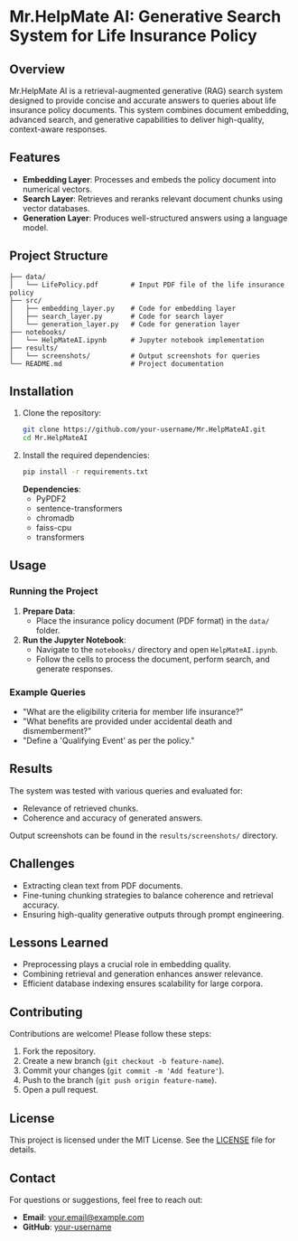 # Mr.HelpMate AI: Generative Search System for Life Insurance Policy

## Overview
Mr.HelpMate AI is a retrieval-augmented generative (RAG) search system designed to provide concise and accurate answers to queries about life insurance policy documents. This system combines document embedding, advanced search, and generative capabilities to deliver high-quality, context-aware responses.

## Features
- **Embedding Layer**: Processes and embeds the policy document into numerical vectors.
- **Search Layer**: Retrieves and reranks relevant document chunks using vector databases.
- **Generation Layer**: Produces well-structured answers using a language model.

## Project Structure
```
├── data/
│   └── LifePolicy.pdf        # Input PDF file of the life insurance policy
├── src/
│   ├── embedding_layer.py    # Code for embedding layer
│   ├── search_layer.py       # Code for search layer
│   └── generation_layer.py   # Code for generation layer
├── notebooks/
│   └── HelpMateAI.ipynb      # Jupyter notebook implementation
├── results/
│   └── screenshots/          # Output screenshots for queries
└── README.md                 # Project documentation
```

## Installation
1. Clone the repository:
   ```bash
   git clone https://github.com/your-username/Mr.HelpMateAI.git
   cd Mr.HelpMateAI
   ```
2. Install the required dependencies:
   ```bash
   pip install -r requirements.txt
   ```
   **Dependencies**:
   - PyPDF2
   - sentence-transformers
   - chromadb
   - faiss-cpu
   - transformers

## Usage
### Running the Project
1. **Prepare Data**:
   - Place the insurance policy document (PDF format) in the `data/` folder.
2. **Run the Jupyter Notebook**:
   - Navigate to the `notebooks/` directory and open `HelpMateAI.ipynb`.
   - Follow the cells to process the document, perform search, and generate responses.

### Example Queries
- "What are the eligibility criteria for member life insurance?"
- "What benefits are provided under accidental death and dismemberment?"
- "Define a 'Qualifying Event' as per the policy."

## Results
The system was tested with various queries and evaluated for:
- Relevance of retrieved chunks.
- Coherence and accuracy of generated answers.

Output screenshots can be found in the `results/screenshots/` directory.

## Challenges
- Extracting clean text from PDF documents.
- Fine-tuning chunking strategies to balance coherence and retrieval accuracy.
- Ensuring high-quality generative outputs through prompt engineering.

## Lessons Learned
- Preprocessing plays a crucial role in embedding quality.
- Combining retrieval and generation enhances answer relevance.
- Efficient database indexing ensures scalability for large corpora.

## Contributing
Contributions are welcome! Please follow these steps:
1. Fork the repository.
2. Create a new branch (`git checkout -b feature-name`).
3. Commit your changes (`git commit -m 'Add feature'`).
4. Push to the branch (`git push origin feature-name`).
5. Open a pull request.

## License
This project is licensed under the MIT License. See the [LICENSE](LICENSE) file for details.

## Contact
For questions or suggestions, feel free to reach out:
- **Email**: your.email@example.com
- **GitHub**: [your-username](https://github.com/your-username)
